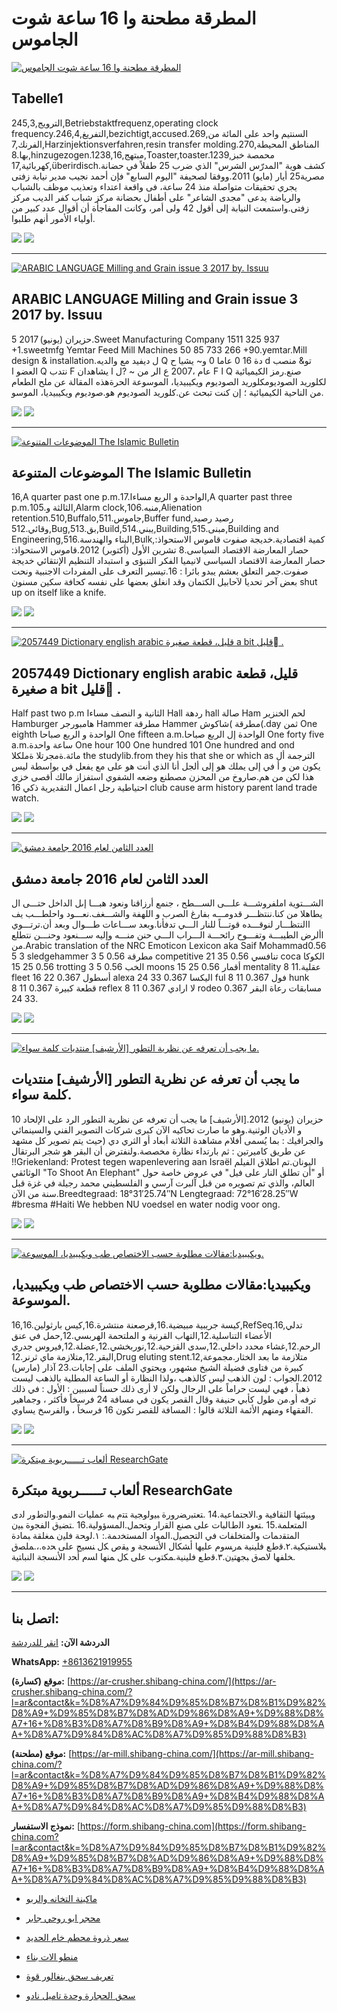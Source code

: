 # المطرقة مطحنة وا 16 ساعة شوت الجاموس

<a href="https://swt.shibang-china.com/?l=ar&img&k=%D8%A7%D9%84%D9%85%D8%B7%D8%B1%D9%82%D8%A9+%D9%85%D8%B7%D8%AD%D9%86%D8%A9+%D9%88%D8%A7+16+%D8%B3%D8%A7%D8%B9%D8%A9+%D8%B4%D9%88%D8%AA+%D8%A7%D9%84%D8%AC%D8%A7%D9%85%D9%88%D8%B3" target="_blank">![المطرقة مطحنة وا 16 ساعة شوت الجاموس](http://static.shibang-china.com/all-800x300/520.jpg)</a>

## Tabelle1
245,الترويج,3,Betriebstaktfrequenz,operating clock frequency.246,التفريغ,4,bezichtigt,accused.269,السنتيم واحد على المائة من الفرنك,7,Harzinjektionsverfahren,resin transfer molding.270,المناطق المحيطة بها.8,hinzugezogen.1238,مبتهج,16,Toaster,toaster.1239,محمصة خبز كهربائية,17,überirdisch.كشف هوية &quot;المدرّس الشرس&quot; الذي ضرب 25 طفلاً في حضانة مصرية25 أيار (مايو) 2011.ووفقا لصحيفة &quot;اليوم السابع&quot; فإن أحمد نجيب مدير نيابة زفتى يجري تحقيقات متواصلة منذ 24 ساعة، فى واقعة اعتداء وتعذيب موظف بالشباب والرياضة يدعى &quot;مجدى الشاعر&quot; على أطفال بحضانة مركز شباب كفر الديب مركز زفتى.واستمعت النيابة إلى أقول 42 ولى أمر، وكانت المفاجأة أن أقوال عدد كبير من أولياء الأمور أنهم طلبوا.


<a href="https://whatsapp.shibangsoft.com/WhatsApp.php" target="_blank" title="WhatsApp">![](http://static.shibang-china.com/icon/whatsapp.png)</a> <a href="https://swt.shibang-china.com/?l=ar&icon&k=%D8%A7%D9%84%D9%85%D8%B7%D8%B1%D9%82%D8%A9+%D9%85%D8%B7%D8%AD%D9%86%D8%A9+%D9%88%D8%A7+16+%D8%B3%D8%A7%D8%B9%D8%A9+%D8%B4%D9%88%D8%AA+%D8%A7%D9%84%D8%AC%D8%A7%D9%85%D9%88%D8%B3" target="_blank">![](http://static.shibang-china.com/icon/chat-ar.png)</a>

---

<a href="https://swt.shibang-china.com/?l=ar&img&k=%D8%A7%D9%84%D9%85%D8%B7%D8%B1%D9%82%D8%A9+%D9%85%D8%B7%D8%AD%D9%86%D8%A9+%D9%88%D8%A7+16+%D8%B3%D8%A7%D8%B9%D8%A9+%D8%B4%D9%88%D8%AA+%D8%A7%D9%84%D8%AC%D8%A7%D9%85%D9%88%D8%B3" target="_blank">![ARABIC LANGUAGE Milling and Grain issue 3 2017 by. Issuu](http://static.shibang-china.com/all-800x300/88.jpg)</a>

## ARABIC LANGUAGE Milling and Grain issue 3 2017 by. Issuu
5 حزيران (يونيو) 2017.Sweet Manufacturing Company 1511 325 937 +1.sweetmfg Yemtar Feed Mill Machines 50 85 733 266 +90.yemtar.Mill design &amp; installation.ل ديفيد مع والديه Q دة 16 0 عاما 0 و~ يشيا ح d تو&amp; منصب العضو ا Q نتدب F عام ،2007 ع الر من ~ ?ل ا يشاهدان F ا Q صنع.رمز الكيميائية لكلوريد الصوديومكلوريد الصوديوم ويكيبيديا، الموسوعة الحرةهذه المقالة عن ملح الطعام من الناحية الكيميائية ؛ إن كنت تبحث عن.كلوريد الصوديوم هو.صوديوم ويكيبيديا، الموسو.


<a href="https://whatsapp.shibangsoft.com/WhatsApp.php" target="_blank" title="WhatsApp">![](http://static.shibang-china.com/icon/whatsapp.png)</a> <a href="https://swt.shibang-china.com/?l=ar&icon&k=%D8%A7%D9%84%D9%85%D8%B7%D8%B1%D9%82%D8%A9+%D9%85%D8%B7%D8%AD%D9%86%D8%A9+%D9%88%D8%A7+16+%D8%B3%D8%A7%D8%B9%D8%A9+%D8%B4%D9%88%D8%AA+%D8%A7%D9%84%D8%AC%D8%A7%D9%85%D9%88%D8%B3" target="_blank">![](http://static.shibang-china.com/icon/chat-ar.png)</a>

---

<a href="https://swt.shibang-china.com/?l=ar&img&k=%D8%A7%D9%84%D9%85%D8%B7%D8%B1%D9%82%D8%A9+%D9%85%D8%B7%D8%AD%D9%86%D8%A9+%D9%88%D8%A7+16+%D8%B3%D8%A7%D8%B9%D8%A9+%D8%B4%D9%88%D8%AA+%D8%A7%D9%84%D8%AC%D8%A7%D9%85%D9%88%D8%B3" target="_blank">![الموضوعات المتنوعة The Islamic Bulletin](http://static.shibang-china.com/all-800x300/537.jpg)</a>

## الموضوعات المتنوعة The Islamic Bulletin
16,A quarter past one p.m.الواحدة و الربع مساءا.17,A quarter past three p.m.الثالثة و.105,Alarm clock,منبه.106,Alienation retention.510,Buffalo,جاموس.511,Buffer fund,رصيد رصيد وقائي.512,Bug,بق.513,Build,يبني.514,Building,مبنى.515,Building and Engineering,البناء والهندسة.516,Bulk,كمية اقتصادية.خديجة صفوت قاموس الاستحواذ: حصار المعارضة الاقتصاد السياسى.8 تشرين الأول (أكتوبر) 2012.قاموس الاستحواذ: حصار المعارضة الاقتصاد السياسى لانيميا الفكر التنبؤى و استبداد التنظيم الإنتقائي خديجة صفوت.جمر التعلق بعشم يبدو بائرا : 16.تيسير التعرف على المفردات الاجنبية ونحت بعض آخر تحديا لآحابيل الكتمان وقد انغلق بعضها على نفسه كحافة سكين مسنون shut up on itself like a knife.


<a href="https://whatsapp.shibangsoft.com/WhatsApp.php" target="_blank" title="WhatsApp">![](http://static.shibang-china.com/icon/whatsapp.png)</a> <a href="https://swt.shibang-china.com/?l=ar&icon&k=%D8%A7%D9%84%D9%85%D8%B7%D8%B1%D9%82%D8%A9+%D9%85%D8%B7%D8%AD%D9%86%D8%A9+%D9%88%D8%A7+16+%D8%B3%D8%A7%D8%B9%D8%A9+%D8%B4%D9%88%D8%AA+%D8%A7%D9%84%D8%AC%D8%A7%D9%85%D9%88%D8%B3" target="_blank">![](http://static.shibang-china.com/icon/chat-ar.png)</a>

---

<a href="https://swt.shibang-china.com/?l=ar&img&k=%D8%A7%D9%84%D9%85%D8%B7%D8%B1%D9%82%D8%A9+%D9%85%D8%B7%D8%AD%D9%86%D8%A9+%D9%88%D8%A7+16+%D8%B3%D8%A7%D8%B9%D8%A9+%D8%B4%D9%88%D8%AA+%D8%A7%D9%84%D8%AC%D8%A7%D9%85%D9%88%D8%B3" target="_blank">![2057449 Dictionary english arabic قليل، قطعة صغيرة a bit قليل ً.](http://static.shibang-china.com/all-800x300/1114.jpg)</a>

## 2057449 Dictionary english arabic قليل، قطعة صغيرة a bit قليل ً.
Half past two p.m الثانية و النصف مساءا Hall ردهة hall صالة Ham لحم الخنزير Hamburger هامبورجر Hammer مطرقة Hammer مطرقة )شاكوش(.day ثمن One eighth الواحدة و الربع صباحا One fifteen a.m.الواحدة إل الربع صباحا One forty five a.m.ساعة واحدة One hour 100 One hundred 101 One hundred and ond مائة.ةمجرتلا ةملكلا the studylib.from they his that she or which as الترجمة أل يكون من و أ في إلى يملك هو إلى ألجل أنا الذي أنت هو على مع يفعل في بواسطة ليس هذا لكن من هم.صاروخ من المحزن مصطنع وضعه الشفوي استفزاز مالك أقصى خزي احتياطية رجل اعمال التقديرية ذكي 16 club cause arm history parent land trade watch.


<a href="https://whatsapp.shibangsoft.com/WhatsApp.php" target="_blank" title="WhatsApp">![](http://static.shibang-china.com/icon/whatsapp.png)</a> <a href="https://swt.shibang-china.com/?l=ar&icon&k=%D8%A7%D9%84%D9%85%D8%B7%D8%B1%D9%82%D8%A9+%D9%85%D8%B7%D8%AD%D9%86%D8%A9+%D9%88%D8%A7+16+%D8%B3%D8%A7%D8%B9%D8%A9+%D8%B4%D9%88%D8%AA+%D8%A7%D9%84%D8%AC%D8%A7%D9%85%D9%88%D8%B3" target="_blank">![](http://static.shibang-china.com/icon/chat-ar.png)</a>

---

<a href="https://swt.shibang-china.com/?l=ar&img&k=%D8%A7%D9%84%D9%85%D8%B7%D8%B1%D9%82%D8%A9+%D9%85%D8%B7%D8%AD%D9%86%D8%A9+%D9%88%D8%A7+16+%D8%B3%D8%A7%D8%B9%D8%A9+%D8%B4%D9%88%D8%AA+%D8%A7%D9%84%D8%AC%D8%A7%D9%85%D9%88%D8%B3" target="_blank">![العدد الثامن لعام 2016 جامعة دمشق](http://static.shibang-china.com/all-800x300/1524.jpg)</a>

## العدد الثامن لعام 2016 جامعة دمشق
الشـــتوية املفروشـــة علـــى الســـطح ، جنمع أرزاقنا ونعود هبـــا إىل الداخل حتـــى ال يطاهلا من كنا.ننتظـــر قدومـــه بفارغ الصرب و اللهفة والشـــغف.نعـــود واحلطـــب يف االنتظـــار لنوقـــده قوتـــاً للنار الـــي تدفأنا.وبعد ســـاعات طـــوال وبعد أن.ترتـــوي األرض الطيبـــة وتفـــوح رائحـــة الـــراب الـــي حنن منـــه وإليه ســـنعود وحنـــن نتطلع من.Arabic translation of the NRC Emoticon Lexicon aka Saif Mohammad0.56 5 3 sledgehammer مطرقة 0.56 5 3 competitive تنافسي 0.56 35 21 coca الكوكا 0.56 25 15 trotting الخب 0.56 5 3 moons أقمار 0.56 25 15 mentality عقلية.11 8 fleet أسطول 0.367 22 16 alexa اليكسا 0.367 33 24 ful فول 0.367 11 8 hunk قطعة كبيرة 0.367 11 8 reflex لا ارادي 0.367 11 8 rodeo مسابقات رعاة البقر 0.367 33 24.


<a href="https://whatsapp.shibangsoft.com/WhatsApp.php" target="_blank" title="WhatsApp">![](http://static.shibang-china.com/icon/whatsapp.png)</a> <a href="https://swt.shibang-china.com/?l=ar&icon&k=%D8%A7%D9%84%D9%85%D8%B7%D8%B1%D9%82%D8%A9+%D9%85%D8%B7%D8%AD%D9%86%D8%A9+%D9%88%D8%A7+16+%D8%B3%D8%A7%D8%B9%D8%A9+%D8%B4%D9%88%D8%AA+%D8%A7%D9%84%D8%AC%D8%A7%D9%85%D9%88%D8%B3" target="_blank">![](http://static.shibang-china.com/icon/chat-ar.png)</a>

---

<a href="https://swt.shibang-china.com/?l=ar&img&k=%D8%A7%D9%84%D9%85%D8%B7%D8%B1%D9%82%D8%A9+%D9%85%D8%B7%D8%AD%D9%86%D8%A9+%D9%88%D8%A7+16+%D8%B3%D8%A7%D8%B9%D8%A9+%D8%B4%D9%88%D8%AA+%D8%A7%D9%84%D8%AC%D8%A7%D9%85%D9%88%D8%B3" target="_blank">![ما يجب أن تعرفه عن نظرية التطور [الأرشيف] منتديات كلمة سواء.](http://static.shibang-china.com/all-800x300/1396.jpg)</a>

## ما يجب أن تعرفه عن نظرية التطور [الأرشيف] منتديات كلمة سواء.
10 حزيران (يونيو) 2012.[الأرشيف] ما يجب أن تعرفه عن نظرية التطور الرد على الإلحاد و الأديان الوثنية.وهو ما صارت تحاكيه الآن كبرى شركات التصوير الفني والسينمائي والجرافيك : بما يُسمى أفلام مشاهدة الثلاثة أبعاد أو الثري دي (حيث يتم تصوير كل مشهد عن طريق كاميرتين : ثم بارتداء نظارة مخصصة.ولنفترض أن البقر هو شجر البرتقال !!Griekenland: Protest tegen wapenlevering aan Israël اليونان.تم اطلاق الفيلم الوثائقي &quot;To Shoot An Elephant&quot; أو &quot;أن تطلق النار على فيل&quot; في عروض خاصة حول العالم، والذي تم تصويره من قبل آلبرت آرسي و الفلسطيني محمد رجيلة في غزة قبل سنة من الآن.Breedtegraad: 18°31′25.74″N Lengtegraad: 72°16′28.25″W #bresma #Haiti We hebben NU voedsel en water nodig voor ong.


<a href="https://whatsapp.shibangsoft.com/WhatsApp.php" target="_blank" title="WhatsApp">![](http://static.shibang-china.com/icon/whatsapp.png)</a> <a href="https://swt.shibang-china.com/?l=ar&icon&k=%D8%A7%D9%84%D9%85%D8%B7%D8%B1%D9%82%D8%A9+%D9%85%D8%B7%D8%AD%D9%86%D8%A9+%D9%88%D8%A7+16+%D8%B3%D8%A7%D8%B9%D8%A9+%D8%B4%D9%88%D8%AA+%D8%A7%D9%84%D8%AC%D8%A7%D9%85%D9%88%D8%B3" target="_blank">![](http://static.shibang-china.com/icon/chat-ar.png)</a>

---

<a href="https://swt.shibang-china.com/?l=ar&img&k=%D8%A7%D9%84%D9%85%D8%B7%D8%B1%D9%82%D8%A9+%D9%85%D8%B7%D8%AD%D9%86%D8%A9+%D9%88%D8%A7+16+%D8%B3%D8%A7%D8%B9%D8%A9+%D8%B4%D9%88%D8%AA+%D8%A7%D9%84%D8%AC%D8%A7%D9%85%D9%88%D8%B3" target="_blank">![ويكيبيديا:مقالات مطلوبة حسب الاختصاص طب ويكيبيديا، الموسوعة.](http://static.shibang-china.com/all-800x300/60.jpg)</a>

## ويكيبيديا:مقالات مطلوبة حسب الاختصاص طب ويكيبيديا، الموسوعة.
16,كيسة جريبية مبيضية.16,قرصعنة منتشرة.16,كيس بارثولين.16,RefSeq.16,تدلي الأعضاء التناسلية.12,التهاب القرنية و الملتحمة الهربسي.12,حمل في عنق الرحم.12,غشاء محدد داخلي.12,سدى القزحية.12,نوربخشي.12,عضلة.12,فيروس جدري البقر.12,متلازمة ماي ثرنر.12,Drug eluting stent.12,متلازمة ما بعد الخثار.مجموعة كبيرة من فتاوى فضيلة الشيخ مشهور، ويحتوي الملف على إجابات.23 آذار (مارس) 2012.الجواب : لون الذهب ليس كالذهب ،ولذا النظارة أو الساعة المطلية بالذهب ليست ذهباً ، فهي ليست حراماً على الرجال ولكن لا أرى ذلك حسناً لسببين : الأول : في ذلك ترفه أو.من طول كأبي حنيفة وقال القصر يكون في مسافة 24 فرسخاً فأكثر ، وجماهير الفقهاء ومنهم الأئمة الثلاثة قالوا : المسافة للقصر تكون 16 فرسخاً ، والفرسخ يساوي.


<a href="https://whatsapp.shibangsoft.com/WhatsApp.php" target="_blank" title="WhatsApp">![](http://static.shibang-china.com/icon/whatsapp.png)</a> <a href="https://swt.shibang-china.com/?l=ar&icon&k=%D8%A7%D9%84%D9%85%D8%B7%D8%B1%D9%82%D8%A9+%D9%85%D8%B7%D8%AD%D9%86%D8%A9+%D9%88%D8%A7+16+%D8%B3%D8%A7%D8%B9%D8%A9+%D8%B4%D9%88%D8%AA+%D8%A7%D9%84%D8%AC%D8%A7%D9%85%D9%88%D8%B3" target="_blank">![](http://static.shibang-china.com/icon/chat-ar.png)</a>

---

<a href="https://swt.shibang-china.com/?l=ar&img&k=%D8%A7%D9%84%D9%85%D8%B7%D8%B1%D9%82%D8%A9+%D9%85%D8%B7%D8%AD%D9%86%D8%A9+%D9%88%D8%A7+16+%D8%B3%D8%A7%D8%B9%D8%A9+%D8%B4%D9%88%D8%AA+%D8%A7%D9%84%D8%AC%D8%A7%D9%85%D9%88%D8%B3" target="_blank">![ألعاب تــــــربوية مبتكرة ResearchGate](http://static.shibang-china.com/all-800x300/1472.jpg)</a>

## ألعاب تــــــربوية مبتكرة ResearchGate
ﻭﺒﻴﺌﺘﻬﺎ ﺍﻟﺜﻘﺎﻓﻴﺔ ﻭ.ﺍﻻﺠﺘﻤﺎﻋﻴﺔ.14 .ﺘﻌﺘﺒﺭﻀﺭﻭﺭﺓ ﺒﻴﻭﻟﻭﺠﻴﺔ ﺘﺘﻡ ﺒﻪ ﻋﻤﻠﻴﺎﺕ ﺍﻟﻨﻤﻭ.ﻭﺍﻟﺘﻁﻭﺭ ﻟﺩﻯ ﺍﻟﻤﺘﻌﻠﻤﺔ.15 .ﺘﻌﻭﺩ ﺍﻟﻁﺎﻟﺒﺎﺕ ﻋﻠﻰ ﺼﻨﻊ ﺍﻟﻘﺭﺍﺭ ﻭﺘﺤﻤل.ﺍﻟﻤﺴﺅﻭﻟﻴﺔ.16 .ﺘﻀﻴﻕ ﺍﻟﻔﺠﻭﺓ ﺒﻴﻥ ﺍﻟﻤﺘﻘﺩﻤﺎﺕ ﻭﺍﻟﻤﺘﺨﻠﻔﺎﺕ ﻓﻲ ﺍﻟﺘﺤﺼﻴل.ﺍﻟﻤﻭﺍﺩ ﺍﻟﻤﺴﺘﺨﺩﻤﺔ.: ١.ﻟﻭﺤﺔ ﻓﻠﻴﻥ ﻤﻐﻠﻘﺔ ﺒﻤﺎﺩﺓ ﺒﻼﺴﺘﻴﻜﻴﺔ.٢.ﻗﻁﻊ ﻓﻠﻴﻨﻴﺔ ﻤﺭﺴﻭﻡ ﻋﻠﻴﻬﺎ ﺃﺸﻜﺎل ﺍﻷﻨﺴﺠﺔ ﻭ ﻴﻘﺹ ﻜل ﻨﺴﻴﺞ ﻋﻠﻰ ﺤﺩﻩ.،.ﻤﻠﺼﻕ ﺨﻠﻔﻬﺎ ﻻﺼﻕ ﺒﺠﻬﺘﻴﻥ.٣.ﻗﻁﻊ ﻓﻠﻴﻨﻴﺔ.ﻤﻜﺘﻭﺏ ﻋﻠﻰ ﻜل ﻤﻨﻬﺎ ﺍﺴﻡ ﺃﺤﺩ ﺍﻷﻨﺴﺠﺔ ﺍﻟﻨﺒﺎﺘﻴﺔ.

<a href="https://whatsapp.shibangsoft.com/WhatsApp.php" target="_blank" title="WhatsApp">![](http://static.shibang-china.com/icon/whatsapp.png)</a> <a href="https://swt.shibang-china.com/?l=ar&icon&k=%D8%A7%D9%84%D9%85%D8%B7%D8%B1%D9%82%D8%A9+%D9%85%D8%B7%D8%AD%D9%86%D8%A9+%D9%88%D8%A7+16+%D8%B3%D8%A7%D8%B9%D8%A9+%D8%B4%D9%88%D8%AA+%D8%A7%D9%84%D8%AC%D8%A7%D9%85%D9%88%D8%B3" target="_blank">![](http://static.shibang-china.com/icon/chat-ar.png)</a>

---
## اتصل بنا:

**الدردشة الآن:** [انقر للدردشة](https://swt.shibang-china.com?l=ar&contact&k=%D8%A7%D9%84%D9%85%D8%B7%D8%B1%D9%82%D8%A9+%D9%85%D8%B7%D8%AD%D9%86%D8%A9+%D9%88%D8%A7+16+%D8%B3%D8%A7%D8%B9%D8%A9+%D8%B4%D9%88%D8%AA+%D8%A7%D9%84%D8%AC%D8%A7%D9%85%D9%88%D8%B3)

**WhatsApp:**  [+8613621919955](https://whatsapp.shibangsoft.com/WhatsApp.php)

**موقع (كسارة):** [https://ar-crusher.shibang-china.com/](https://ar-crusher.shibang-china.com/?l=ar&contact&k=%D8%A7%D9%84%D9%85%D8%B7%D8%B1%D9%82%D8%A9+%D9%85%D8%B7%D8%AD%D9%86%D8%A9+%D9%88%D8%A7+16+%D8%B3%D8%A7%D8%B9%D8%A9+%D8%B4%D9%88%D8%AA+%D8%A7%D9%84%D8%AC%D8%A7%D9%85%D9%88%D8%B3)

**موقع (مطحنة):** [https://ar-mill.shibang-china.com/](https://ar-mill.shibang-china.com/?l=ar&contact&k=%D8%A7%D9%84%D9%85%D8%B7%D8%B1%D9%82%D8%A9+%D9%85%D8%B7%D8%AD%D9%86%D8%A9+%D9%88%D8%A7+16+%D8%B3%D8%A7%D8%B9%D8%A9+%D8%B4%D9%88%D8%AA+%D8%A7%D9%84%D8%AC%D8%A7%D9%85%D9%88%D8%B3)

**نموذج الاستفسار:** [https://form.shibang-china.com](https://form.shibang-china.com?l=ar&contact&k=%D8%A7%D9%84%D9%85%D8%B7%D8%B1%D9%82%D8%A9+%D9%85%D8%B7%D8%AD%D9%86%D8%A9+%D9%88%D8%A7+16+%D8%B3%D8%A7%D8%B9%D8%A9+%D8%B4%D9%88%D8%AA+%D8%A7%D9%84%D8%AC%D8%A7%D9%85%D9%88%D8%B3)

* [ماكينة التخانه والربو](../21/%D9%85%D8%A7%D9%83%D9%8A%D9%86%D8%A9%20%D8%A7%D9%84%D8%AA%D8%AE%D8%A7%D9%86%D9%87%20%D9%88%D8%A7%D9%84%D8%B1%D8%A8%D9%88.md)

* [محجر ابو روحي جابر](../21/%D9%85%D8%AD%D8%AC%D8%B1%20%D8%A7%D8%A8%D9%88%20%D8%B1%D9%88%D8%AD%D9%8A%20%D8%AC%D8%A7%D8%A8%D8%B1.md)

* [سعر ذروة محطم خام الحديد](../25/%D8%B3%D8%B9%D8%B1%20%D8%B0%D8%B1%D9%88%D8%A9%20%D9%85%D8%AD%D8%B7%D9%85%20%D8%AE%D8%A7%D9%85%20%D8%A7%D9%84%D8%AD%D8%AF%D9%8A%D8%AF.md)

* [منطو الات بناء](../22/%D9%85%D9%86%D8%B7%D9%88%20%D8%A7%D9%84%D8%A7%D8%AA%20%D8%A8%D9%86%D8%A7%D8%A1.md)

* [تعريف سحق بنغالور قوة](../24/%D8%AA%D8%B9%D8%B1%D9%8A%D9%81%20%D8%B3%D8%AD%D9%82%20%D8%A8%D9%86%D8%BA%D8%A7%D9%84%D9%88%D8%B1%20%D9%82%D9%88%D8%A9.md)

* [سحق الحجارة وحدة تاميل نادو](../22/%D8%B3%D8%AD%D9%82%20%D8%A7%D9%84%D8%AD%D8%AC%D8%A7%D8%B1%D8%A9%20%D9%88%D8%AD%D8%AF%D8%A9%20%D8%AA%D8%A7%D9%85%D9%8A%D9%84%20%D9%86%D8%A7%D8%AF%D9%88.md)